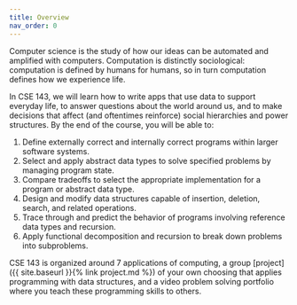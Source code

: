 ```yaml
---
title: Overview
nav_order: 0
---
```


Computer science is the study of how our ideas can be automated and amplified with computers. Computation is distinctly sociological: computation is defined by humans for humans, so in turn computation defines how we experience life.

In CSE 143, we will learn how to write apps that use data to support everyday life, to answer questions about the world around us, and to make decisions that affect (and oftentimes reinforce) social hierarchies and power structures. By the end of the course, you will be able to:

1. Define externally correct and internally correct programs within larger software systems.
1. Select and apply abstract data types to solve specified problems by managing program state.
1. Compare tradeoffs to select the appropriate implementation for a program or abstract data type.
1. Design and modify data structures capable of insertion, deletion, search, and related operations.
1. Trace through and predict the behavior of programs involving reference data types and recursion.
1. Apply functional decomposition and recursion to break down problems into subproblems.

CSE 143 is organized around 7 applications of computing, a group [project]({{ site.baseurl }}{% link project.md %}) of your own choosing that applies programming with data structures, and a video problem solving portfolio where you teach these programming skills to others.
